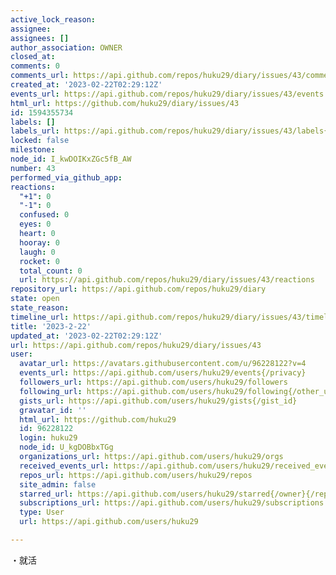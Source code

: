 ```yaml
---
active_lock_reason: 
assignee: 
assignees: []
author_association: OWNER
closed_at: 
comments: 0
comments_url: https://api.github.com/repos/huku29/diary/issues/43/comments
created_at: '2023-02-22T02:29:12Z'
events_url: https://api.github.com/repos/huku29/diary/issues/43/events
html_url: https://github.com/huku29/diary/issues/43
id: 1594355734
labels: []
labels_url: https://api.github.com/repos/huku29/diary/issues/43/labels{/name}
locked: false
milestone: 
node_id: I_kwDOIKxZGc5fB_AW
number: 43
performed_via_github_app: 
reactions:
  "+1": 0
  "-1": 0
  confused: 0
  eyes: 0
  heart: 0
  hooray: 0
  laugh: 0
  rocket: 0
  total_count: 0
  url: https://api.github.com/repos/huku29/diary/issues/43/reactions
repository_url: https://api.github.com/repos/huku29/diary
state: open
state_reason: 
timeline_url: https://api.github.com/repos/huku29/diary/issues/43/timeline
title: '2023-2-22'
updated_at: '2023-02-22T02:29:12Z'
url: https://api.github.com/repos/huku29/diary/issues/43
user:
  avatar_url: https://avatars.githubusercontent.com/u/96228122?v=4
  events_url: https://api.github.com/users/huku29/events{/privacy}
  followers_url: https://api.github.com/users/huku29/followers
  following_url: https://api.github.com/users/huku29/following{/other_user}
  gists_url: https://api.github.com/users/huku29/gists{/gist_id}
  gravatar_id: ''
  html_url: https://github.com/huku29
  id: 96228122
  login: huku29
  node_id: U_kgDOBbxTGg
  organizations_url: https://api.github.com/users/huku29/orgs
  received_events_url: https://api.github.com/users/huku29/received_events
  repos_url: https://api.github.com/users/huku29/repos
  site_admin: false
  starred_url: https://api.github.com/users/huku29/starred{/owner}{/repo}
  subscriptions_url: https://api.github.com/users/huku29/subscriptions
  type: User
  url: https://api.github.com/users/huku29

---
```

・就活